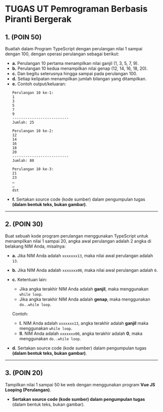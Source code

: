 # TUGAS UT Pemrograman Berbasis Piranti Bergerak

## 1. (POIN 50)
Buatlah dalam Program TypeScript dengan perulangan nilai 1 sampai dengan 100, dengan operasi perulangan sebagai berikut:
   - **a.** Perulangan 10 pertama menampilkan nilai ganjil (1, 3, 5, 7, 9).
   - **b.** Perulangan 10 kedua menampilkan nilai genap (12, 14, 16, 18, 20).
   - **c.** Dan begitu seterusnya hingga sampai pada perulangan 100.
   - **d.** Setiap kelipatan menampilkan jumlah bilangan yang ditampilkan.
   - **e.** Contoh output/keluaran:
     ```
     Perulangan 10 ke-1:
     1
     3
     5
     7
     9
     --------------------------
     Jumlah: 25
     
     Perulangan 10 ke-2:
     12
     14
     16
     18
     20
     --------------------------
     Jumlah: 80

     Perulangan 10 ke-3:
     21
     23
     …
     …
     dst
     ```
   - **f.** Sertakan source code (kode sumber) dalam pengumpulan tugas **(dalam bentuk teks, bukan gambar)**.

---

## 2. (POIN 30)
Buat sebuah kode program perulangan menggunakan TypeScript untuk menampilkan nilai 1 sampai 20, angka awal perulangan adalah 2 angka di belakang NIM Anda, misalnya:
   - **a.** Jika NIM Anda adalah `xxxxxxx13`, maka nilai awal perulangan adalah `13`.
   - **b.** Jika NIM Anda adalah `xxxxxxx00`, maka nilai awal perulangan adalah `0`.
   - **c.** Ketentuan lain:
     - Jika angka terakhir NIM Anda adalah **ganjil**, maka menggunakan `while loop`.
     - Jika angka terakhir NIM Anda adalah **genap**, maka menggunakan `do..while loop`.
     
     Contoh:
     - **I.** NIM Anda adalah `xxxxxxx13`, angka terakhir adalah **ganjil** maka menggunakan `while loop`.
     - **II.** NIM Anda adalah `xxxxxxx00`, angka terakhir adalah **0**, maka menggunakan `do..while loop`.
   - **d.** Sertakan source code (kode sumber) dalam pengumpulan tugas **(dalam bentuk teks, bukan gambar)**.

---

## 3. (POIN 20)
Tampilkan nilai 1 sampai 50 ke web dengan menggunakan program **Vue JS Looping (Perulangan)**.
- **Sertakan source code (kode sumber) dalam pengumpulan tugas** (dalam bentuk teks, bukan gambar).
